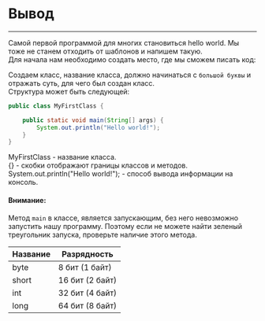 # Вывод

---
Самой первой программой для многих становиться hello world. Мы тоже не станем отходить от шаблонов и напишем такую.\
Для начала нам необходимо создать место, где мы сможем писать код:

Создаем класс, название класса, должно начинаться с `большой буквы` и отражать суть, для чего был создан класс.\
Структура может быть следующей:
```java
public class MyFirstClass {

    public static void main(String[] args) {
        System.out.println("Hello world!");
    }
}
```
MyFirstClass - название класса.\
{} - скобки отображают границы классов и методов.\
System.out.println("Hello world!"); - способ вывода информации на консоль.
#### Внимание:
Метод `main` в классе, является запускающим, без него невозможно запустить нашу программу. Поэтому если не можете найти зеленый треугольник запуска, проверьте наличие этого метода.


| Название | Разрядность     | 
|----------|-----------------|
| byte     | 8 бит (1 байт)  | 
| short    | 16 бит (2 байт) | 
| int      | 32 бит (4 байт) | 
| long     | 64 бит (8 байт) | 

